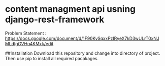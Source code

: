 ﻿# content managment api usning django-rest-framework
Problem Statement : https://docs.google.com/document/d/1F90KvSqxxPzIRyeX7kD3wULrT0xNJMLdIgGVHq4KMxk/edit 


##Installation 
Download this repository and change into directory of project. Then use pip to install all required pacakages.

